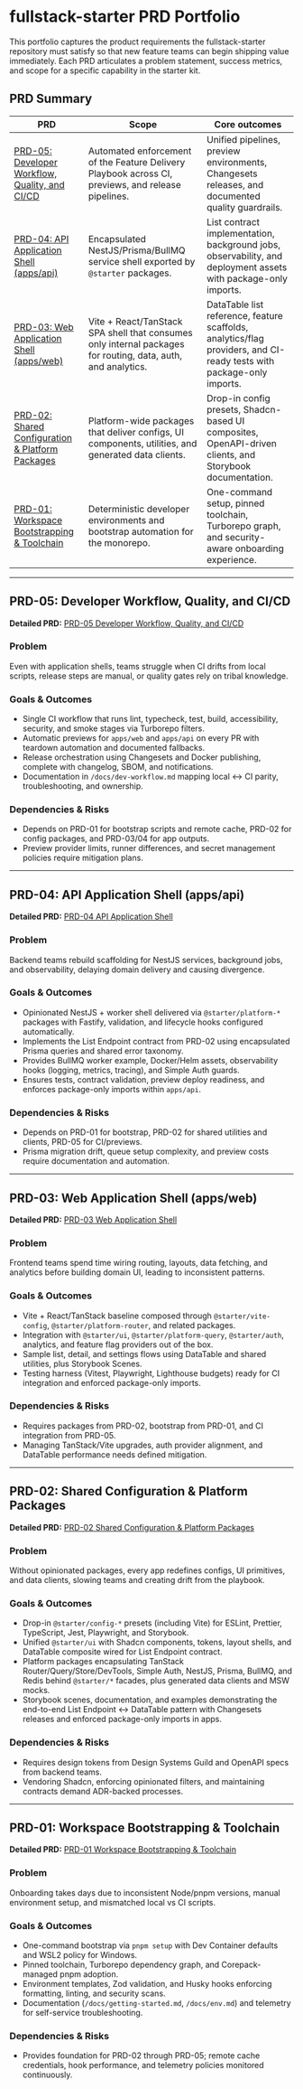 # fullstack-starter PRD Portfolio

This portfolio captures the product requirements the fullstack-starter repository must satisfy so that new feature teams can begin shipping value immediately. Each PRD articulates a problem statement, success metrics, and scope for a specific capability in the starter kit.

## PRD Summary

| PRD | Scope | Core outcomes |
| --- | ----- | ------------- |
| [PRD-05: Developer Workflow, Quality, and CI/CD](prd-05-developer-workflow-quality-cicd.md) | Automated enforcement of the Feature Delivery Playbook across CI, previews, and release pipelines. | Unified pipelines, preview environments, Changesets releases, and documented quality guardrails. |
| [PRD-04: API Application Shell (apps/api)](prd-04-api-application-shell.md) | Encapsulated NestJS/Prisma/BullMQ service shell exported by `@starter` packages. | List contract implementation, background jobs, observability, and deployment assets with package-only imports. |
| [PRD-03: Web Application Shell (apps/web)](prd-03-web-application-shell.md) | Vite + React/TanStack SPA shell that consumes only internal packages for routing, data, auth, and analytics. | DataTable list reference, feature scaffolds, analytics/flag providers, and CI-ready tests with package-only imports. |
| [PRD-02: Shared Configuration & Platform Packages](prd-02-shared-configuration-platform-packages.md) | Platform-wide packages that deliver configs, UI components, utilities, and generated data clients. | Drop-in config presets, Shadcn-based UI composites, OpenAPI-driven clients, and Storybook documentation. |
| [PRD-01: Workspace Bootstrapping & Toolchain](prd-01-workspace-bootstrapping-toolchain.md) | Deterministic developer environments and bootstrap automation for the monorepo. | One-command setup, pinned toolchain, Turborepo graph, and security-aware onboarding experience. |

---

## PRD-05: Developer Workflow, Quality, and CI/CD

**Detailed PRD:** [PRD-05 Developer Workflow, Quality, and CI/CD](prd-05-developer-workflow-quality-cicd.md)

### Problem
Even with application shells, teams struggle when CI drifts from local scripts, release steps are manual, or quality gates rely on tribal knowledge.

### Goals & Outcomes
- Single CI workflow that runs lint, typecheck, test, build, accessibility, security, and smoke stages via Turborepo filters.
- Automatic previews for `apps/web` and `apps/api` on every PR with teardown automation and documented fallbacks.
- Release orchestration using Changesets and Docker publishing, complete with changelog, SBOM, and notifications.
- Documentation in `/docs/dev-workflow.md` mapping local ↔ CI parity, troubleshooting, and ownership.

### Dependencies & Risks
- Depends on PRD-01 for bootstrap scripts and remote cache, PRD-02 for config packages, and PRD-03/04 for app outputs.
- Preview provider limits, runner differences, and secret management policies require mitigation plans.

---

## PRD-04: API Application Shell (apps/api)

**Detailed PRD:** [PRD-04 API Application Shell](prd-04-api-application-shell.md)

### Problem
Backend teams rebuild scaffolding for NestJS services, background jobs, and observability, delaying domain delivery and causing divergence.

### Goals & Outcomes
- Opinionated NestJS + worker shell delivered via `@starter/platform-*` packages with Fastify, validation, and lifecycle hooks configured automatically.
- Implements the List Endpoint contract from PRD-02 using encapsulated Prisma queries and shared error taxonomy.
- Provides BullMQ worker example, Docker/Helm assets, observability hooks (logging, metrics, tracing), and Simple Auth guards.
- Ensures tests, contract validation, preview deploy readiness, and enforces package-only imports within `apps/api`.

### Dependencies & Risks
- Depends on PRD-01 for bootstrap, PRD-02 for shared utilities and clients, PRD-05 for CI/previews.
- Prisma migration drift, queue setup complexity, and preview costs require documentation and automation.

---

## PRD-03: Web Application Shell (apps/web)

**Detailed PRD:** [PRD-03 Web Application Shell](prd-03-web-application-shell.md)

### Problem
Frontend teams spend time wiring routing, layouts, data fetching, and analytics before building domain UI, leading to inconsistent patterns.

### Goals & Outcomes
- Vite + React/TanStack baseline composed through `@starter/vite-config`, `@starter/platform-router`, and related packages.
- Integration with `@starter/ui`, `@starter/platform-query`, `@starter/auth`, analytics, and feature flag providers out of the box.
- Sample list, detail, and settings flows using DataTable and shared utilities, plus Storybook Scenes.
- Testing harness (Vitest, Playwright, Lighthouse budgets) ready for CI integration and enforced package-only imports.

### Dependencies & Risks
- Requires packages from PRD-02, bootstrap from PRD-01, and CI integration from PRD-05.
- Managing TanStack/Vite upgrades, auth provider alignment, and DataTable performance needs defined mitigation.

---

## PRD-02: Shared Configuration & Platform Packages

**Detailed PRD:** [PRD-02 Shared Configuration & Platform Packages](prd-02-shared-configuration-platform-packages.md)

### Problem
Without opinionated packages, every app redefines configs, UI primitives, and data clients, slowing teams and creating drift from the playbook.

### Goals & Outcomes
- Drop-in `@starter/config-*` presets (including Vite) for ESLint, Prettier, TypeScript, Jest, Playwright, and Storybook.
- Unified `@starter/ui` with Shadcn components, tokens, layout shells, and DataTable composite wired for List Endpoint contract.
- Platform packages encapsulating TanStack Router/Query/Store/DevTools, Simple Auth, NestJS, Prisma, BullMQ, and Redis behind `@starter/*` facades, plus generated data clients and MSW mocks.
- Storybook scenes, documentation, and examples demonstrating the end-to-end List Endpoint ↔ DataTable pattern with Changesets releases and enforced package-only imports in apps.

### Dependencies & Risks
- Requires design tokens from Design Systems Guild and OpenAPI specs from backend teams.
- Vendoring Shadcn, enforcing opinionated filters, and maintaining contracts demand ADR-backed processes.

---

## PRD-01: Workspace Bootstrapping & Toolchain

**Detailed PRD:** [PRD-01 Workspace Bootstrapping & Toolchain](prd-01-workspace-bootstrapping-toolchain.md)

### Problem
Onboarding takes days due to inconsistent Node/pnpm versions, manual environment setup, and mismatched local vs CI scripts.

### Goals & Outcomes
- One-command bootstrap via `pnpm setup` with Dev Container defaults and WSL2 policy for Windows.
- Pinned toolchain, Turborepo dependency graph, and Corepack-managed pnpm adoption.
- Environment templates, Zod validation, and Husky hooks enforcing formatting, linting, and security scans.
- Documentation (`/docs/getting-started.md`, `/docs/env.md`) and telemetry for self-service troubleshooting.

### Dependencies & Risks
- Provides foundation for PRD-02 through PRD-05; remote cache credentials, hook performance, and telemetry policies monitored continuously.


